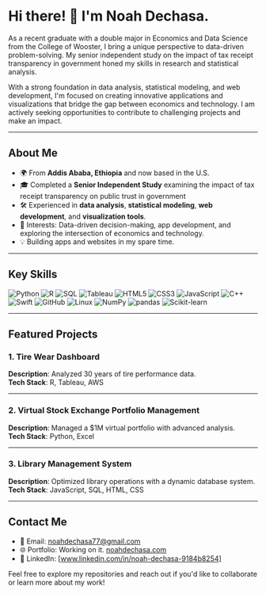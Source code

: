# Hi there! 👋 I'm Noah Dechasa.

As a recent graduate with a double major in Economics and Data Science from the College of Wooster, I bring a unique perspective to data-driven problem-solving. My senior independent study on the impact of tax receipt transparency in government honed my skills in research and statistical analysis.

With a strong foundation in data analysis, statistical modeling, and web development, I'm focused on creating innovative applications and visualizations that bridge the gap between economics and technology. I am actively seeking opportunities to contribute to challenging projects and make an impact.

------------------

## About Me
- 🌍 From **Addis Ababa, Ethiopia** and now based in the U.S.
- 🎓 Completed a **Senior Independent Study** examining the impact of tax receipt transparency on public trust in government
- 🛠️ Experienced in **data analysis**, **statistical modeling**, **web development**, and **visualization tools**.
- 🌟 Interests: Data-driven decision-making, app development, and exploring the intersection of economics and technology.
- 💡 Building apps and websites in my spare time.

-----------------

## Key Skills
![Python](https://img.shields.io/badge/-Python-3776AB?style=flat&logo=python&logoColor=white)
![R](https://img.shields.io/badge/-R-276DC3?style=flat&logo=r&logoColor=white)
![SQL](https://img.shields.io/badge/-SQL-4479A1?style=flat&logo=MySQL&logoColor=white)
![Tableau](https://img.shields.io/badge/-Tableau-E97627?style=flat&logo=Tableau&logoColor=white)
![HTML5](https://img.shields.io/badge/-HTML5-E34F26?style=flat&logo=html5&logoColor=white)
![CSS3](https://img.shields.io/badge/-CSS3-1572B6?style=flat&logo=css3&logoColor=white)
![JavaScript](https://img.shields.io/badge/-JavaScript-F7DF1E?style=flat&logo=javascript&logoColor=black)
![C++](https://img.shields.io/badge/-C++-00599C?style=flat&logo=cplusplus&logoColor=white)
![Swift](https://img.shields.io/badge/-Swift-FA7343?style=flat&logo=swift&logoColor=white)
![GitHub](https://img.shields.io/badge/-GitHub-181717?style=flat&logo=github&logoColor=white)
![Linux](https://img.shields.io/badge/-Linux-FCC624?style=flat&logo=linux&logoColor=black)
![NumPy](https://img.shields.io/badge/-NumPy-013243?style=flat&logo=numpy&logoColor=white)
![pandas](https://img.shields.io/badge/-pandas-150458?style=flat&logo=pandas&logoColor=white)
![Scikit-learn](https://img.shields.io/badge/-Scikit--learn-F7931E?style=flat&logo=scikit-learn&logoColor=white)

----------------

## Featured Projects

### 1. **Tire Wear Dashboard**  
**Description**: Analyzed 30 years of tire performance data.  
**Tech Stack**: R, Tableau, AWS  

---
### 2. **Virtual Stock Exchange Portfolio Management**  
**Description**: Managed a $1M virtual portfolio with advanced analysis.  
**Tech Stack**: Python, Excel  

---

### 3. **Library Management System**  
**Description**: Optimized library operations with a dynamic database system.  
**Tech Stack**: JavaScript, SQL, HTML, CSS  

---

## Contact Me
- 📧 Email: [noahdechasa77@gmail.com](mailto:noahdechasa77@gmail.com)
- 🌐 Portfolio: Working on it. [noahdechasa.com](https://noahdechasa.com)
- 💼 LinkedIn: [www.linkedin.com/in/noah-dechasa-9184b8254]

Feel free to explore my repositories and reach out if you'd like to collaborate or learn more about my work!
